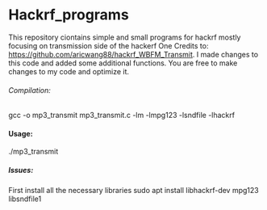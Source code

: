 # Hackrf_programs
This repository ciontains simple and small programs for hackrf mostly focusing on transmission side of the hackerf One
Credits to: https://github.com/aricwang88/hackrf_WBFM_Transmit.
I made changes to this code and added some additional functions.
You are free to make changes to my code and optimize it.
###### Compilation:
gcc -o mp3_transmit mp3_transmit.c -lm -lmpg123 -lsndfile -lhackrf

#### Usage:
./mp3_transmit <Absolute File Path>

##### Issues:
First install all the necessary libraries
sudo apt install libhackrf-dev mpg123 libsndfile1
